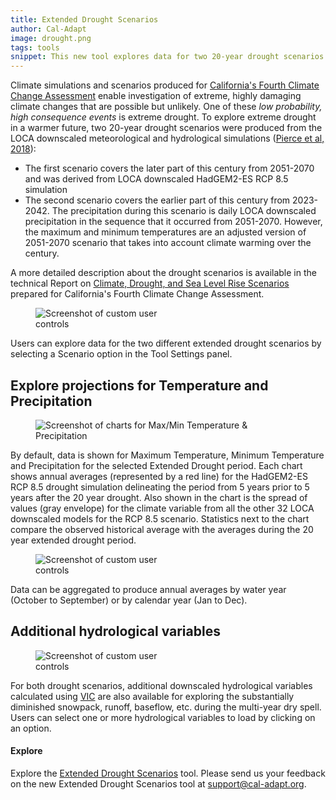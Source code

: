 ```yaml
---
title: Extended Drought Scenarios
author: Cal-Adapt
image: drought.png
tags: tools
snippet: This new tool explores data for two 20-year drought scenarios derived from LOCA downscaled meteorological and hydrological simulations, one for the earlier part and one for the latter part of the 21st century.
---
```


Climate simulations and scenarios produced for <a href="http://www.climateassessment.ca.gov/" target="_blank">California's Fourth Climate Change Assessment</a> enable investigation of extreme, highly damaging climate changes that are possible but unlikely. One of these <em>low probability, high consequence events</em> is extreme drought. To explore extreme drought in a warmer future, two 20-year drought scenarios were produced from the LOCA downscaled meteorological and hydrological simulations (<a href="http://www.climateassessment.ca.gov/techreports/docs/20180827-Projections_CCCA4-CEC-2018-006.pdf" target="_blank">Pierce et al, 2018</a>):
- The first scenario covers the later part of this century from 2051-2070 and was derived from LOCA downscaled HadGEM2-ES RCP 8.5 simulation
- The second scenario covers the earlier part of this century from 2023-2042.  The precipitation during this scenario is daily LOCA downscaled precipitation in the sequence that it occurred from 2051-2070. However, the maximum and minimum temperatures are an adjusted version of 2051-2070 scenario that takes into account climate warming over the century.

A more detailed description about the drought scenarios is available in the technical Report on <a href="http://www.climateassessment.ca.gov/techreports/docs/20180827-Projections_CCCA4-CEC-2018-006.pdf" target="_blank">Climate, Drought, and Sea Level Rise Scenarios</a> prepared for California's Fourth Climate Change Assessment.

<figure class="image">
  <img src="/img/blog/extended_drought_scenarios.png" style="max-width:15rem;" alt="Screenshot of custom user controls">
  <figcaption></figcaption>
</figure>

Users can explore data for the two different extended drought scenarios by selecting a Scenario option in the Tool Settings panel.


## Explore projections for Temperature and Precipitation
<figure class="image">
  <img src="/img/blog/extended_drought_tool.png" style="max-width:40rem;" alt="Screenshot of charts for Max/Min Temperature & Precipitation">
  <figcaption></figcaption>
</figure>

By default, data is shown for Maximum Temperature, Minimum Temperature and Precipitation for the selected Extended Drought period. Each chart shows annual averages (represented by a red line) for the HadGEM2-ES RCP 8.5 drought simulation delineating the period from 5 years prior to 5 years after the 20 year drought. Also shown in the chart is the spread of values (gray envelope) for the climate variable from all the other 32 LOCA downscaled models for the RCP 8.5 scenario. Statistics next to the chart compare the observed historical average with the averages during the 20 year extended drought period.

<figure class="image">
  <img src="/img/blog/extended_drought_year.png" style="max-width:15rem;" alt="Screenshot of custom user controls">
  <figcaption></figcaption>
</figure>

Data can be aggregated to produce annual averages by water year (October to September) or by calendar year (Jan to Dec).

## Additional hydrological variables
<figure class="image">
  <img src="/img/blog/extended_drought_vic_variables.png" style="max-width:15rem;" alt="Screenshot of custom user controls">
  <figcaption></figcaption>
</figure>

For both drought scenarios, additional downscaled hydrological variables calculated using <a href="https://vic.readthedocs.io/en/master/" target="_blank">VIC</a> are also available for exploring the substantially diminished snowpack, runoff, baseflow, etc. during the multi-year dry spell. Users can select one or more hydrological variables to load by clicking on an option.

####  Explore
Explore the [Extended Drought Scenarios](/tools/extended-drought/) tool. Please send us your feedback on the new Extended Drought Scenarios tool at support@cal-adapt.org.
